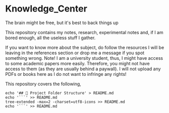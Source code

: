 # Knowledge_Center
The brain might be free, but it's best to back things up

<Info> This repository contains my notes, research, experimental notes and, if I am bored enough, all the useless stuff I gather.

If you want to know more about the subject, do follow the resources I will be leaving in the references section or drop me a message if you spot something wrong.
Note! I am a university student, thus, I might have access to some academic papers more easily. Therefore, you might not have access to them (as they are usually behind a paywall). I will not upload any PDFs or books here as I do not want to infringe any rights!


This repository covers the following,
```
echo '## 📁 Project Folder Structure' > README.md
echo '```' >> README.md
tree-extended -max=2 -charset=utf8-icons >> README.md
echo '```' >> README.md
```
